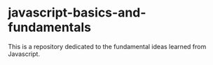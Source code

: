 # javascript-basics-and-fundamentals
This is a repository dedicated to the fundamental ideas learned from Javascript. 
